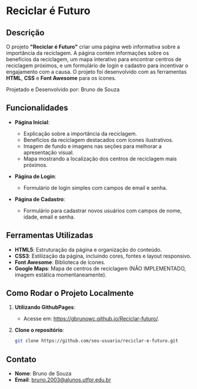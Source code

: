 # Reciclar é Futuro

## Descrição
O projeto **"Reciclar é Futuro"** criar uma página web informativa sobre a importância da reciclagem. A página contém informações sobre os benefícios da reciclagem, um mapa interativo para encontrar centros de reciclagem próximos, e um formulário de login e cadastro para incentivar o engajamento com a causa. O projeto foi desenvolvido com as ferramentas **HTML**, **CSS** e **Font Awesome** para os ícones.

Projetado e Desenvolvido por:    Bruno de Souza



## Funcionalidades

- **Página Inicial**:
  - Explicação sobre a importância da reciclagem.
  - Benefícios da reciclagem destacados com ícones ilustrativos.
  - Imagem de fundo e imagens nas seções para melhorar a apresentação visual.
  - Mapa mostrando a localização dos centros de reciclagem mais próximos.

- **Página de Login**:
  - Formulário de login simples com campos de email e senha.

- **Página de Cadastro**:
  - Formulário para cadastrar novos usuários com campos de nome, idade, email e senha.


## Ferramentas Utilizadas

- **HTML5**: Estruturação da página e organização do conteúdo.
- **CSS3**: Estilização da página, incluindo cores, fontes e layout responsivo.
- **Font Awesome**: Biblioteca de ícones.
- **Google Maps**: Mapa de centros de reciclagem (NÂO IMPLEMENTADO, imagem estática momentaneamente).

## Como Rodar o Projeto Localmente

1. **Utilizando GithubPages**:
    - Acesse em: https://gbrunowc.github.io/Reciclar-futuro/.

2. **Clone o repositório**:
    ```bash
    git clone https://github.com/seu-usuario/reciclar-e-futuro.git
    ```

## Contato

- **Nome**: Bruno de Souza
- **Email**: [bruno.2003@alunos.utfpr.edu.br](mailto:bruno.2003@alunos.utfpr.edu.br)




